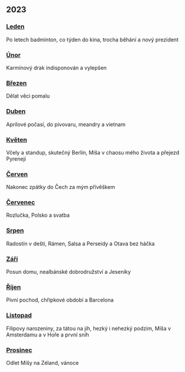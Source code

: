## 2023

### [Leden](2023_january.md)

Po letech badminton, co týden do kina, trocha běhání a nový prezident

### [Únor](2023_february.md)

Karmínový drak indisponován a vylepšen

### [Březen](2023_march.md)

Dělat věci pomalu

### [Duben](2023_april.md)

Aprílové počasí, do pivovaru, meandry a vietnam

### [Květen](2023_may.md)

Včely a standup, skutečný Berlín, Míša v chaosu mého života a přejezd Pyrenejí

### [Červen](2023_june.md)

Nakonec zpátky do Čech za mým přívěškem

### [Červenec](2023_july.md)

Rozlučka, Polsko a svatba

### [Srpen](2023_august.md)

Radostín v dešti, Rámen, Salsa a Perseidy a Otava bez háčka

### [Září](2023_september.md)

Posun domu, nealbánské dobrodružství a Jeseníky

### [Říjen](2023_october.md)

Pivní pochod, chřipkové období a Barcelona

### [Listopad](2023_november.md)

Filipovy narozeniny, za tátou na jih, hezký i nehezký podzim, Míša v Amsterdamu a v Hoře a první sníh

### [Prosinec](2023_december.md)

Odlet Míšy na Zéland, vánoce
